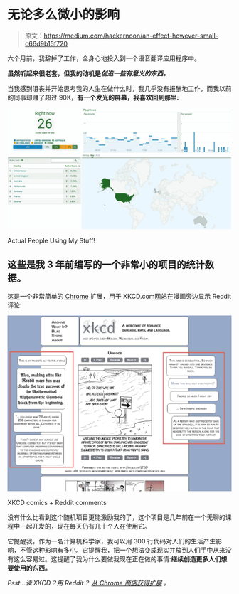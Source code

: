# 无论多么微小的影响

> 原文：<https://medium.com/hackernoon/an-effect-however-small-c66d9b15f720>

六个月前，我辞掉了工作，全身心地投入到一个语音翻译应用程序中。

**虽然听起来很老套，但我的动机是*创造一些有意义的东西。***

当我感到沮丧并开始思考我的人生在做什么时，我几乎没有报酬地工作，而我以前的同事却赚了超过 90K，**有一个发光的屏幕，我喜欢回到那里:**

![](img/b837ef284ad23b19ef506690ec9931f4.png)

Actual People Using My Stuff!

## 这些是我 3 年前编写的一个非常小的项目的统计数据。

这是一个非常简单的 [Chrome](https://hackernoon.com/tagged/chrome) 扩展，用于 XKCD.com[网站](https://hackernoon.com/tagged/website)在漫画旁边显示 Reddit 评论:

![](img/200724690ad3994ee366454f4c9c0d65.png)

XKCD comics + Reddit comments

没有什么比看到这个随机项目更能激励我的了，这个项目是几年前在一个无聊的课程中一起开发的，现在每天仍有几十个人在使用它。

它提醒我，作为一名计算机科学家，我可以用 300 行代码对人们的生活产生影响，不管这种影响有多小。它提醒我，把一个想法变成现实并放到人们手中从来没有这么容易过。这提醒了我为什么要做我现在正在做的事情:**继续创造更多人们想要使用的东西。**

*Psst…读 XKCD？用 Reddit？* [*从 Chrome 商店获得扩展*](https://chrome.google.com/webstore/detail/xkcd%20r/kjfdpkjdjiefealdecjlgeogjbklhmgi) *。*